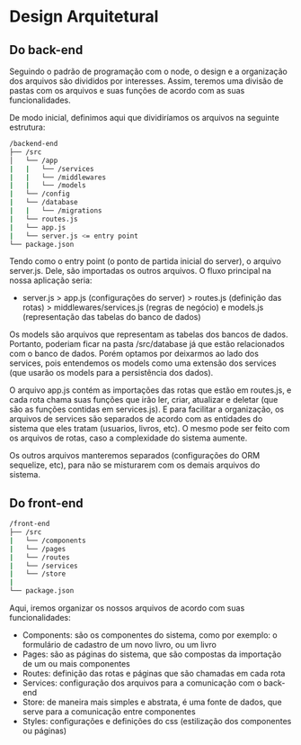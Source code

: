 # Design Arquitetural

## Do back-end

Seguindo o padrão de programação com o node, o design e a organização dos arquivos são divididos por interesses. 
Assim, teremos uma divisão de pastas com os arquivos e suas funções de acordo com as suas funcionalidades.


De modo inicial, definimos aqui que dividiríamos os arquivos na seguinte estrutura:

```bash
/backend-end
├── /src
│   └── /app
|   |   └── /services
|   |   └── /middlewares
|   |   └── /models
|   └── /config
|   └── /database
|   |   └── /migrations
|   └── routes.js
|   └── app.js
|   └── server.js <= entry point
└── package.json

```

Tendo como o entry point (o ponto de partida inicial do server), o arquivo server.js. 
Dele, são importadas os outros arquivos. O fluxo principal na nossa aplicação seria:
 - server.js > app.js (configurações do server) > routes.js (definição das rotas) > middlewares/services.js (regras de negócio) e models.js (representação das tabelas do banco de dados)
 
 Os models são arquivos que representam as tabelas dos bancos de dados. Portanto, poderiam ficar na pasta /src/database já que estão relacionados
 com o banco de dados. Porém optamos por deixarmos ao lado dos services, pois entendemos os models como uma extensão dos services (que usarão os models para a persistência dos dados).
 
 O arquivo app.js contém as importações das rotas que estão em routes.js, e cada rota chama suas funções que irão ler, criar, atualizar e deletar 
 (que são as funções contidas em services.js). E para facilitar a organização, os arquivos de services são separados de acordo com as entidades 
 do sistema que eles tratam (usuarios, livros, etc). O mesmo pode ser feito com os arquivos de rotas, caso a complexidade do sistema aumente.
 
 
 Os outros arquivos manteremos separados (configurações do ORM sequelize, etc), para não se misturarem com os demais arquivos do sistema.
 
 ## Do front-end
 
 ```bash
/front-end
├── /src
|   └── /components
|   └── /pages
|   └── /routes
|   └── /services
|   └── /store
|   
└── package.json

```
 
 Aqui, iremos organizar os nossos arquivos de acordo com suas funcionalidades:
  - Components: são os componentes do sistema, como por exemplo: o formulário de cadastro de um novo livro, ou um livro
  - Pages: são as páginas do sistema, que são compostas da importação de um ou mais componentes
  - Routes: definição das rotas e páginas que são chamadas em cada rota
  - Services: configuração dos arquivos para a comunicação com o back-end
  - Store: de maneira mais simples e abstrata, é uma fonte de dados, que serve para a comunicação entre componentes
  - Styles: configurações e definições do css (estilização dos componentes ou páginas)
  
 
 
